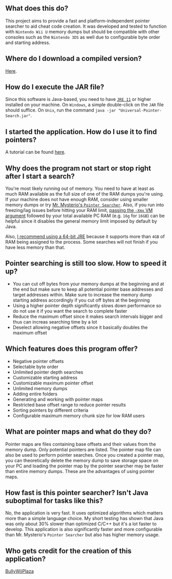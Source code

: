 ## What does this do?
This project aims to provide a fast and platform-independent pointer searcher to aid cheat code creation. It was developed and tested to function with `Nintendo Wii U` memory dumps but should be compatible with other consoles such as the `Nintendo 3DS` as well due to configurable byte order and starting address.

## Where do I download a compiled version?
[Here](https://github.com/BullyWiiPlaza/Universal-Pointer-Searcher/blob/master/Universal-Pointer-Searcher.jar?raw=true).

## How do I execute the JAR file?
Since this software is Java-based, you need to have [`JRE 11`](https://www.oracle.com/technetwork/java/javase/downloads/jdk11-downloads-5066655.html) or higher installed on your machine. On `Windows`, a simple double-click on the `JAR` file should suffice. On `Unix`, run the command `java -jar "Universal-Pointer-Search.jar"`.

## I started the application. How do I use it to find pointers?
A tutorial can be found [here](https://www.youtube.com/watch?v=KUEXUZuO0qc).

## Why does the program not start or stop right after I start a search?
You're most likely running out of memory.
You need to have at least as much RAM available as the full size of one of the RAM dumps you're using.
If your machine does not have enough RAM, consider using smaller memory dumps or try [Mr. Mysterio's `Pointer Searcher`](https://gbatemp.net/threads/pointer-searcher.397783/).
Also, if you run into freezing/lag issues before hitting your RAM limit, [passing the `-Xmx` VM argument](https://stackoverflow.com/questions/5374455/what-does-java-option-xmx-stand-for) followed by your total available PC RAM (e.g. `16g` for `16GB`) can be helpful since it disables the general memory limit imposed by default by Java.

Also, [I recommend using a 64-bit JRE](http://stackoverflow.com/a/1434901/3764804) because it supports more than `4GB` of RAM being assigned to the process. Some searches will not finish if you have less memory than that.

## Pointer searching is still too slow. How to speed it up?
* You can cut off bytes from your memory dumps at the beginning and at the end but make sure to keep all potential pointer base addresses and target addresses within. Make sure to increase the memory dump starting address accordingly if you cut off bytes at the beginning
* Using a higher pointer depth significantly slows down performance so do not use it if you want the search to complete faster
* Reduce the maximum offset since it makes search intervals bigger and thus can increas searching time by a lot
* Deselect allowing negative offsets since it basically doubles the maximum offset

## Which features does this program offer?
* Negative pointer offsets
* Selectable byte order
* Unlimited pointer depth searches
* Customizable starting address
* Customizable maximum pointer offset
* Unlimited memory dumps
* Adding entire folders
* Generating and working with pointer maps
* Restricted base offset range to reduce pointer results
* Sorting pointers by different criteria
* Configurable maximum memory chunk size for low RAM users

## What are pointer maps and what do they do?
Pointer maps are files containing base offsets and their values from the memory dump. Only potential pointers are listed. The pointer map file can also be used to perform pointer searches. Once you created a pointer map, you can theoretically delete the memory dump to save storage space on your PC and loading the pointer map by the pointer searcher may be faster than entire memory dumps. These are the advantages of using pointer maps.

## How fast is this pointer searcher? Isn't Java suboptimal for tasks like this?
No, the application is very fast. It uses optimized algorithms which matters more than a simple language choice. My short testing has shown that Java was only about 30% slower than optimized C/C++ but it's a lot faster to develop. This application is also significantly faster and more configurable than Mr. Mysterio's `Pointer Searcher` but also has higher memory usage.

## Who gets credit for the creation of this application?
[BullyWiiPlaza](https://www.youtube.com/channel/UC8aTT6he9SCxO6gygCYqCUA)

